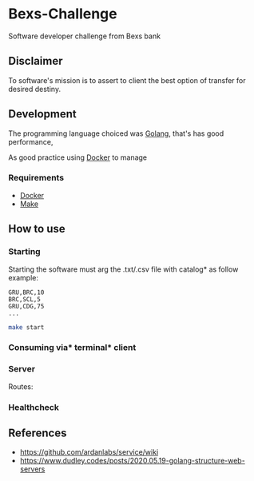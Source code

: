 # Bexs-Challenge

Software developer challenge from Bexs bank

## Disclaimer

To software's mission is to assert to client the best option of transfer for desired destiny.

## Development

The programming language choiced was [Golang](https://golang.org/), that's has good performance, 
<!-- scalabity. E o author está desenvolvendo novas habilidades com ela. -->
As good practice using [Docker](https://docs.docker.com/) to manage 
<!-- blablabla -->
<!-- TODO Se a lista for maior que quantas linhas irá estourar a memória e melhor usar um redis? -->

### Requirements

- [Docker](https://docs.docker.com/)
- [Make]()

## How to use

### Starting

Starting the software must arg the .txt/.csv file with catalog* as follow example:

```csv
GRU,BRC,10
BRC,SCL,5
GRU,CDG,75
...
```

```bash
make start
```

### Consuming via* terminal* client

<!-- TODO decrever como usar via terminal -->

### Server

<!-- TODO decrever como usar via api -->
<!-- TODO add postman collection -->

Routes:

### Healthcheck

<!-- TODO liveness readness as k8s pattern (olhar hotel-worker)-->

## References

- https://github.com/ardanlabs/service/wiki
- https://www.dudley.codes/posts/2020.05.19-golang-structure-web-servers
<!-- 
├── app/                    # entry point newcomers gravitate towards when exploring the codebase
|   └── service-api/        # micro-service API for this repository; all HTTP implementation details live here
|       ├── cfg/            # configuration files, usually json or yaml saved in plain text files, as they should be checked into git too
|       ├── middleware/     # for all middleware
|       ├── routes/         # API application’s RESTFul-like surface
|       |   ├── makes/
|       |   |   └── models/**
|       |   ├── create.go
|       |   ├── create_test.go
|       |   ├── get.go
|       |   └── get_test.go
|       ├── webserver/      # contains all shared HTTP structs and interfaces (Broker, configuration, Server, etc)
|       ├── main.go         # bootstrapped (New(), Start())
|       └── routebinds.go   # BindRoutes() function
├── cmd/                    # where any command-line applications belong
|   └── service-tool-x/
├── internal/               # directory that cannot be imported by projects outside of this repo
|   └── service/            # domain logic; it can be imported by service-api
|       └── mock/
└── pkg/                    # packages that are encouraged to be imported by projects outside this repo
    ├── client/             # library for accessing service-api. Other teams can import it without having to write their own
    └── dtos/               # data transfer objects, structs designed for sharing data between packages and encoding/transmitting. /internal/service is responsible for mapping the DTOs to/from its internal models -->


<!-- TODO add gitignore dockerignore -->
